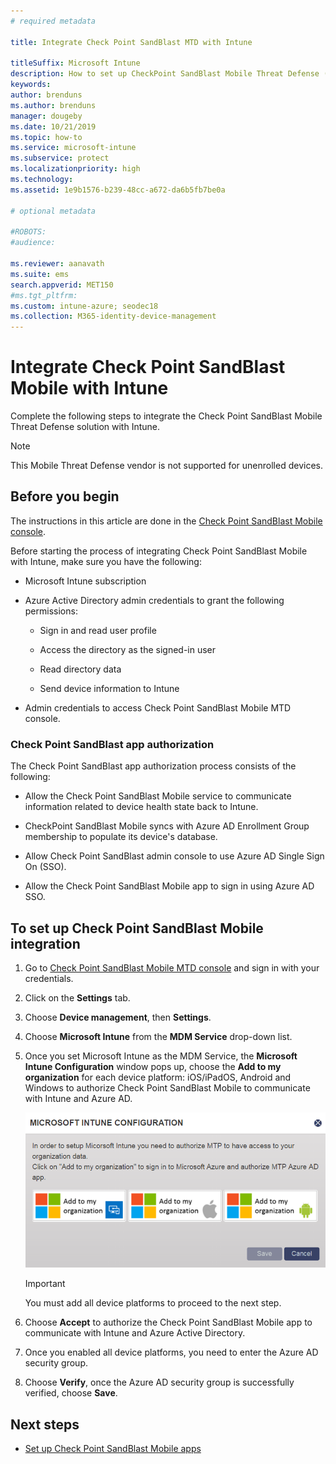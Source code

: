 ```yaml
---
# required metadata

title: Integrate Check Point SandBlast MTD with Intune

titleSuffix: Microsoft Intune
description: How to set up CheckPoint SandBlast Mobile Threat Defense (MTD) with Intune to control mobile device access to your corporate resources.
keywords:
author: brenduns
ms.author: brenduns
manager: dougeby
ms.date: 10/21/2019
ms.topic: how-to
ms.service: microsoft-intune
ms.subservice: protect
ms.localizationpriority: high
ms.technology:
ms.assetid: 1e9b1576-b239-48cc-a672-da6b5fb7be0a

# optional metadata

#ROBOTS:
#audience:

ms.reviewer: aanavath
ms.suite: ems
search.appverid: MET150
#ms.tgt_pltfrm:
ms.custom: intune-azure; seodec18
ms.collection: M365-identity-device-management
---
```


# Integrate Check Point SandBlast Mobile with Intune

Complete the following steps to integrate the Check Point SandBlast Mobile Threat Defense solution with Intune.

> [!NOTE]
> This Mobile Threat Defense vendor is not supported for unenrolled devices.

## Before you begin

The instructions in this article are done in the [Check Point SandBlast Mobile console](https://intune-4.eu1.locsec.net/). 

Before starting the process of integrating Check Point SandBlast Mobile with Intune, make sure you have the following:

- Microsoft Intune subscription

- Azure Active Directory admin credentials to grant the following permissions:

  - Sign in and read user profile

  - Access the directory as the signed-in user

  - Read directory data

  - Send device information to Intune

- Admin credentials to access Check Point SandBlast Mobile MTD console.

### Check Point SandBlast app authorization

The Check Point SandBlast app authorization process consists of the following:

- Allow the Check Point SandBlast Mobile service to communicate information related to device health state back to Intune.

- CheckPoint SandBlast Mobile syncs with Azure AD Enrollment Group membership to populate its device's database.

- Allow Check Point SandBlast admin console to use Azure AD Single Sign On (SSO).

- Allow the Check Point SandBlast Mobile app to sign in using Azure AD SSO.

## To set up Check Point SandBlast Mobile integration

1. Go to [Check Point SandBlast Mobile MTD console](https://intune-4.eu1.locsec.net/) and sign in with your credentials.

2. Click on the **Settings** tab.

3. Choose **Device management**, then **Settings**.

4. Choose **Microsoft Intune** from the **MDM Service** drop-down list.

5. Once you set Microsoft Intune as the MDM Service, the **Microsoft Intune Configuration** window pops up, choose the **Add to my organization** for each device platform: iOS/iPadOS, Android and Windows to authorize Check Point SandBlast Mobile to communicate with Intune and Azure AD.

    ![Image showing Check Point MTD Intune configuration](./media/checkpoint-sandblast-mobile-mtd-connector-integration/checkpoint-MTD-1.PNG)

    > [!IMPORTANT]
    > You must add all device platforms to proceed to the next step.

6. Choose **Accept** to authorize the Check Point SandBlast Mobile app to communicate with Intune and Azure Active Directory.

7. Once you enabled all device platforms, you need to enter the Azure AD security group.

8. Choose **Verify**, once the Azure AD security group is successfully verified, choose **Save**.

## Next steps

- [Set up Check Point SandBlast Mobile apps](mtd-apps-ios-app-configuration-policy-add-assign.md)
